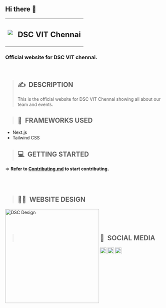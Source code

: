 <h2 >
Hi there 👋
</h2>

<table class="table table-sm" >
    <tr>
        <td>
            <a href="dscvitchennai-vkk6.vercel.app/">
            <img src='https://github.com/dscvitc/dscvitchennai/blob/main/Assets/Icons/DSC%20Vellore%20Institute%20of%20Technology%2C%20Chennai%20Light%20Horizontal-Logo.png'>
            </a>
        </td>
        <td><h2><b>DSC VIT Chennai</b></h2></td>
    </tr>
</table>
<h3>Official website for DSC VIT chennai.</h3>
<br>

> ## ✍&nbsp; DESCRIPTION
>
> This is the official website for DSC VIT Chennai showing all about our team and events.

> ## 📂&nbsp; FRAMEWORKS USED

* Next.js
* Tailwind CSS


> ## 💻&nbsp; GETTING STARTED

=> **Refer to <a href="https://github.com/dscvitc/dscvitchennai/blob/main/Contributing.md">Contributing.md</a> to start contributing.**

<br>
<br>

> ## 👩‍💻&nbsp; WEBSITE DESIGN
<img align="left" src="https://github.com/dscvitc/dscvitchennai/blob/main/Assets/GDSC%20Website%20Mockup.png" alt="DSC Design" height="300px" />

<br>
<br>
<br>

> ## 👋&nbsp; SOCIAL MEDIA
&nbsp;
<a href="https://www.linkedin.com/company/dsc-vit-chennai"><img align="left" src="https://github.com/dscvitc/dscvitchennai/blob/main/Assets/Icons/linkedin.png" alt="DSC Linkedin" width="21px"/></a>
<a href="https://www.instagram.com/gdscvitchennai/"><img align="left" src="https://github.com/dscvitc/dscvitchennai/blob/main/Assets/Icons/instagram.png" alt="DSC Instagram" width="21px"/></a>
<a href="https://discord.gg/FE7XE9ttmU"><img align="left" src="https://github.com/dscvitc/dscvitchennai/blob/main/Assets/Icons/discord.png" alt="DSC Discord" width="21px"/></a>
